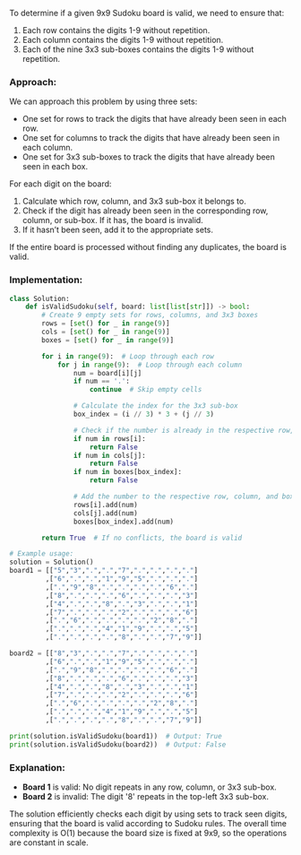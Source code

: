 To determine if a given 9x9 Sudoku board is valid, we need to ensure that:

1. Each row contains the digits 1-9 without repetition.
2. Each column contains the digits 1-9 without repetition.
3. Each of the nine 3x3 sub-boxes contains the digits 1-9 without repetition.

### Approach:

We can approach this problem by using three sets:
- One set for rows to track the digits that have already been seen in each row.
- One set for columns to track the digits that have already been seen in each column.
- One set for 3x3 sub-boxes to track the digits that have already been seen in each box.

For each digit on the board:
1. Calculate which row, column, and 3x3 sub-box it belongs to.
2. Check if the digit has already been seen in the corresponding row, column, or sub-box. If it has, the board is invalid.
3. If it hasn’t been seen, add it to the appropriate sets.

If the entire board is processed without finding any duplicates, the board is valid.

### Implementation:

```python
class Solution:
    def isValidSudoku(self, board: list[list[str]]) -> bool:
        # Create 9 empty sets for rows, columns, and 3x3 boxes
        rows = [set() for _ in range(9)]
        cols = [set() for _ in range(9)]
        boxes = [set() for _ in range(9)]

        for i in range(9):  # Loop through each row
            for j in range(9):  # Loop through each column
                num = board[i][j]
                if num == '.':
                    continue  # Skip empty cells

                # Calculate the index for the 3x3 sub-box
                box_index = (i // 3) * 3 + (j // 3)

                # Check if the number is already in the respective row, column, or box
                if num in rows[i]:
                    return False
                if num in cols[j]:
                    return False
                if num in boxes[box_index]:
                    return False

                # Add the number to the respective row, column, and box sets
                rows[i].add(num)
                cols[j].add(num)
                boxes[box_index].add(num)

        return True  # If no conflicts, the board is valid

# Example usage:
solution = Solution()
board1 = [["5","3",".",".","7",".",".",".","."]
         ,["6",".",".","1","9","5",".",".","."]
         ,[".","9","8",".",".",".",".","6","."]
         ,["8",".",".",".","6",".",".",".","3"]
         ,["4",".",".","8",".","3",".",".","1"]
         ,["7",".",".",".","2",".",".",".","6"]
         ,[".","6",".",".",".",".","2","8","."]
         ,[".",".",".","4","1","9",".",".","5"]
         ,[".",".",".",".","8",".",".","7","9"]]

board2 = [["8","3",".",".","7",".",".",".","."]
         ,["6",".",".","1","9","5",".",".","."]
         ,[".","9","8",".",".",".",".","6","."]
         ,["8",".",".",".","6",".",".",".","3"]
         ,["4",".",".","8",".","3",".",".","1"]
         ,["7",".",".",".","2",".",".",".","6"]
         ,[".","6",".",".",".",".","2","8","."]
         ,[".",".",".","4","1","9",".",".","5"]
         ,[".",".",".",".","8",".",".","7","9"]]

print(solution.isValidSudoku(board1))  # Output: True
print(solution.isValidSudoku(board2))  # Output: False
```

### Explanation:
- **Board 1** is valid: No digit repeats in any row, column, or 3x3 sub-box.
- **Board 2** is invalid: The digit '8' repeats in the top-left 3x3 sub-box.

The solution efficiently checks each digit by using sets to track seen digits, ensuring that the board is valid according to Sudoku rules. The overall time complexity is O(1) because the board size is fixed at 9x9, so the operations are constant in scale.
